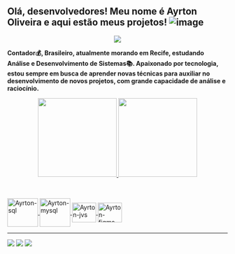 ## Olá, desenvolvedores! Meu nome é Ayrton Oliveira e aqui estão meus projetos! ![image](https://user-images.githubusercontent.com/97975293/150052113-e3f03b1c-ba49-42ea-8fb8-bf03dfb8174e.png)
<div align="center">
<img align="center" src=https://images.emojiterra.com/google/noto-emoji/v2.028/128px/1f1e7-1f1f7.png>
</div>

**Contador💰, Brasileiro, atualmente morando em Recife, estudando Análise e Desenvolvimento de Sistemas📚. Apaixonado por tecnologia, estou sempre em busca de aprender novas técnicas para auxiliar no desenvolvimento de novos projetos, com grande capacidade de análise e raciocínio.**


<div align="center">
  <a href="https://github.com/dansoaresfarias">
  <img height="180em" src="https://github-readme-stats.vercel.app/api?username=AyrtonOliveira&show_icons=true&theme=vue-dark&include_all_commits=true&count_private=true"/>
  <img height="180em" src="https://github-readme-stats.vercel.app/api/top-langs/?username=AyrtonOliveira&layout=compact&langs_count=7&theme=vue-dark"/>
</div>

##
<div>
<div style="display: inline_block"><br>
<img align="center" alt="Ayrton-sql" height="65" width="70" src="https://www.logo.wine/a/logo/Oracle_SQL_Developer/Oracle_SQL_Developer-Logo.wine.svg">
<img align="center" alt="Ayrton-mysql" height="65" width="70" src="https://cdn.jsdelivr.net/gh/devicons/devicon@latest/icons/mysql/mysql-original-wordmark.svg">
<img align="center" alt="Ayrton-jvs" height="45" width="55" src="https://cdn.jsdelivr.net/gh/devicons/devicon@latest/icons/javascript/javascript-original.svg">
<img align="center" alt="Ayrton-figma" height="45" width="55" src="https://cdn.jsdelivr.net/gh/devicons/devicon@latest/icons/figma/figma-original.svg">
</div>

___________________________________________________________________________________________________________________________________________________________________________________

<div>
<a href="https://www.instagram.com/ayrton704" target="_blank"><img src="https://img.shields.io/badge/-Instagram-%23E4405F?style=for-the-badge&logo=instagram&logoColor=white" target="_blank"></a>
<a href="https://www.linkedin.com/in/ayrton-oliveira-b1a064222/" target="_blank"><img src="https://img.shields.io/badge/LinkedIn-0077B5?style=for-the-badge&logo=linkedin&logoColor=white" target="_blank"></a>
<a href = "mailto:ayrtonjose_2011@hotmail.com"><img src="https://img.shields.io/badge/Microsoft_Outlook-0078D4?style=for-the-badge&logo=microsoft-outlook&logoColor=white" target="_blank"></a>
</div>
